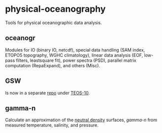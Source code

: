 # physical-oceanography
Tools for physical oceanographic data analysis.

## oceanogr

Modules for IO (binary IO, netcdf), special data handling (SAM index, ETOPO5 topography, WGHC climatology),
linear data analysis (EOF, low-pass filters, leastsquare fit), power spectra (PSD),
parallel matrix computation (RepaExpand), and others (Misc).


## GSW

Is now in a separate [repo](https://github.com/TEOS-10/GSW-Haskell.git) under [TEOS-10](https://github.com/TEOS-10).

## gamma-n

Calculate an approximation of the [neutral density](http://www.teos-10.org/preteos10_software/neutral_density.html) surfaces, *gamma-n* from measured temperature, salinity, and pressure.
